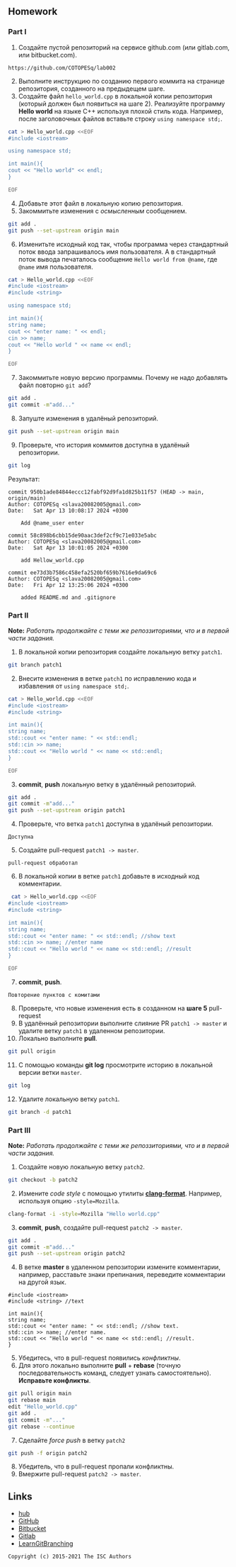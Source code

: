 
## Homework

### Part I

1. Создайте пустой репозиторий на сервисе github.com (или gitlab.com, или bitbucket.com).
```
https://github.com/COTOPESq/lab002
```
2. Выполните инструкцию по созданию первого коммита на странице репозитория, созданного на предыдещем шаге.
3. Создайте файл `hello_world.cpp` в локальной копии репозитория (который должен был появиться на шаге 2). Реализуйте программу **Hello world** на языке C++ используя плохой стиль кода. Например, после заголовочных файлов вставьте строку `using namespace std;`.
```sh
cat > Hello_world.cpp <<EOF
#include <iostream>

using namespace std;

int main(){
cout << "Hello world" << endl;
}

EOF
```
4. Добавьте этот файл в локальную копию репозитория.
5. Закоммитьте изменения с *осмысленным* сообщением.
```sh
git add .
git push --set-upstream origin main
```
6. Изменитьте исходный код так, чтобы программа через стандартный поток ввода запрашивалось имя пользователя. А в стандартный поток вывода печаталось сообщение `Hello world from @name`, где `@name` имя пользователя.
```sh
cat > Hello_world.cpp <<EOF
#include <iostream>
#include <string> 

using namespace std;

int main(){
string name;
cout << "enter name: " << endl;
cin >> name;
cout << "Hello world " << name << endl;
}

EOF
```
7. Закоммитьте новую версию программы. Почему не надо добавлять файл повторно `git add`?
```sh
git add .
git commit -m"add..."
```
8. Запуште изменения в удалёный репозиторий.
```sh
git push --set-upstream origin main
```
9. Проверьте, что история коммитов доступна в удалёный репозитории.
```sh
git log
```
Результат:
```
commit 950b1ade84844eccc12fabf92d9fa1d825b11f57 (HEAD -> main, origin/main)
Author: COTOPESq <slava20082005@gmail.com>
Date:   Sat Apr 13 10:08:17 2024 +0300

    Add @name_user enter

commit 58c898b6cbb15de90aac3def2cf9c71e033e5abc
Author: COTOPESq <slava20082005@gmail.com>
Date:   Sat Apr 13 10:01:05 2024 +0300

    add Hellow_world.cpp

commit ee73d3b7586c458efa2520bf659b7616e9da69c6
Author: COTOPESq <slava20082005@gmail.com>
Date:   Fri Apr 12 13:25:06 2024 +0300

    added README.md and .gitignore

```

### Part II

**Note:** *Работать продолжайте с теми же репоззиториями, что и в первой части задания.*
1. В локальной копии репозитория создайте локальную ветку `patch1`.
```sh
git branch patch1
```
2. Внесите изменения в ветке `patch1` по исправлению кода и избавления от `using namespace std;`.
```sh
cat > Hello_world.cpp <<EOF
#include <iostream>
#include <string> 

int main(){
string name;
std::cout << "enter name: " << std::endl;
std::cin >> name;
std::cout << "Hello world " << name << std::endl;
}

EOF
```
3. **commit**, **push** локальную ветку в удалённый репозиторий.
```sh
git add .
git commit -m"add..."
git push --set-upstream origin patch1
```
4. Проверьте, что ветка `patch1` доступна в удалёный репозитории.
```
Доступна
```
5. Создайте pull-request `patch1 -> master`.
```
pull-request обработал
```
6. В локальной копии
 в ветке `patch1` добавьте в исходный код комментарии.
```sh
 cat > Hello_world.cpp <<EOF
#include <iostream>
#include <string> 

int main(){
string name;
std::cout << "enter name: " << std::endl; //show text
std::cin >> name; //enter name
std::cout << "Hello world " << name << std::endl; //result
}

EOF
```
7. **commit**, **push**.
```
Повторение пунктов с комитами
```
8. Проверьте, что новые изменения есть в созданном на **шаге 5** pull-request
9. В удалённый репозитории выполните  слияние PR `patch1 -> master` и удалите ветку `patch1` в удаленном репозитории.
10. Локально выполните **pull**.
```sh
git pull origin
```
11. С помощью команды **git log** просмотрите историю в локальной версии ветки `master`.
```sh
git log
```
12. Удалите локальную ветку `patch1`.
```sh
git branch -d patch1
```

### Part III

**Note:** *Работать продолжайте с теми же репоззиториями, что и в первой части задания.*
1. Создайте новую локальную ветку `patch2`.
```sh
git checkout -b patch2
```
2. Измените *code style* с помощью утилиты [**clang-format**](http://clang.llvm.org/docs/ClangFormat.html). Например, используя опцию `-style=Mozilla`.
```sh
clang-format -i -style=Mozilla "Hello world.cpp"
```
3. **commit**, **push**, создайте pull-request `patch2 -> master`.
```sh
git add .
git commit -m"add..."
git push --set-upstream origin patch2
```
4. В ветке **master** в удаленном репозитории измените комментарии, например, расставьте знаки препинания, переведите комментарии на другой язык.
```
#include <iostream>
#include <string> //text

int main(){
string name;
std::cout << "enter name: " << std::endl; //show text.
std::cin >> name; //enter name.
std::cout << "Hello world " << name << std::endl; //result.
}
```
5. Убедитесь, что в pull-request появились *конфликтны*.
6. Для этого локально выполните **pull** + **rebase** (точную последовательность команд, следует узнать самостоятельно). **Исправьте конфликты**.
```sh
git pull origin main
git rebase main
edit "Hello_world.cpp"
git add .
git commit -m"..."
git rebase --continue
```
7. Сделайте *force push* в ветку `patch2`
```sh
git push -f origin patch2
```
8. Убедитель, что в pull-request пропали конфликтны. 
9. Вмержите pull-request `patch2 -> master`.

## Links

- [hub](https://hub.github.com/)
- [GitHub](https://github.com)
- [Bitbucket](https://bitbucket.org)
- [Gitlab](https://about.gitlab.com)
- [LearnGitBranching](http://learngitbranching.js.org/)

```
Copyright (c) 2015-2021 The ISC Authors
```

